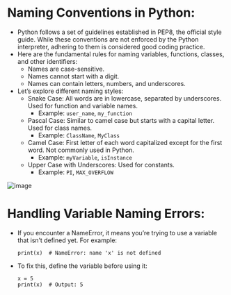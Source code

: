 # Naming Conventions in Python:
  * Python follows a set of guidelines established in PEP8, the official style guide. While these conventions are not enforced by the Python interpreter, adhering to them is considered good coding practice.
  * Here are the fundamental rules for naming variables, functions, classes, and other identifiers:
    * Names are case-sensitive.
    * Names cannot start with a digit.
    * Names can contain letters, numbers, and underscores.
  * Let’s explore different naming styles:
    * Snake Case: All words are in lowercase, separated by underscores. Used for function and variable names.
      * Example: `user_name`, `my_function`
    * Pascal Case: Similar to camel case but starts with a capital letter. Used for class names.
      * Example: `ClassName`, `MyClass`
    * Camel Case: First letter of each word capitalized except for the first word. Not commonly used in Python.
      * Example: `myVariable`, `isInstance`
    * Upper Case with Underscores: Used for constants.
      * Example: `PI`, `MAX_OVERFLOW`

  ![image](https://github.com/sudeepsudhevan/Python-Problems/assets/31392327/e3b27397-aae1-4418-861a-21a04625f182)

# Handling Variable Naming Errors:
 * If you encounter a NameError, it means you’re trying to use a variable that isn’t defined yet. For example:
   ```
   print(x)  # NameError: name 'x' is not defined
   ```
 * To fix this, define the variable before using it:
   ```
   x = 5
   print(x)  # Output: 5
   ```   


